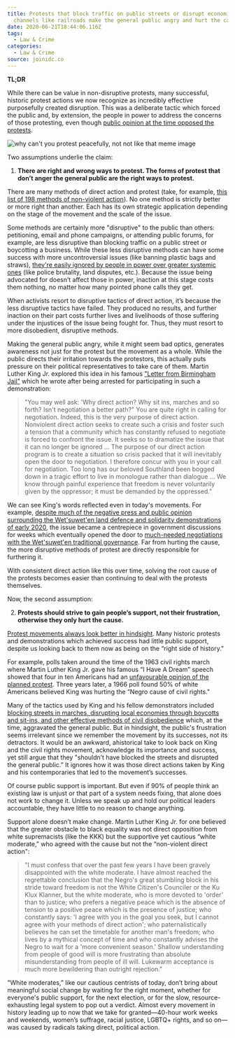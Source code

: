 ```yaml
---
title: Protests that block traffic on public streets or disrupt economic
  channels like railroads make the general public angry and hurt the cause.
date: 2020-06-21T18:44:06.116Z
tags:
  - Law & Crime
categories:
  - Law & Crime
source: joinidc.co
---
```

**TL;DR**

While there can be value in non-disruptive protests, many successful, historic protest actions we now recognize as incredibly effective purposefully created disruption. This was a deliberate tactic which forced the public and, by extension, the people in power to address the concerns of those protesting, even though [public opinion at the time opposed the protests](https://ropercenter.cornell.edu/going-too-far-american-publics-attitudes-toward-protest-movements).

![why can't you protest peacefully, not not like that meme image](/images/uploads/why-can-t-you-protest-peacefully-meme.jpg)

Two assumptions underlie the claim:

1. **There are right and wrong ways to protest. The forms of protest that don’t anger the general public are the right ways to protest.**

There are many methods of direct action and protest (take, for example, [this list of 198 methods of non-violent action](https://www.brandeis.edu/peace-conflict/pdfs/198-methods-non-violent-action.pdf)). No one method is strictly better or more right than another. Each has its own strategic application depending on the stage of the movement and the scale of the issue.

Some methods are certainly more "disruptive" to the public than others: petitioning, email and phone campaigns, or attending public forums, for example, are less disruptive than blocking traffic on a public street or boycotting a business. While these less disruptive methods can have some success with more uncontroversial issues (like banning plastic bags and straws), [they're easily ignored by people in power over greater systemic ones](https://nationalpost.com/news/canada/why-petitions-are-almost-always-a-staggering-waste-of-time) (like police brutality, land disputes, etc.). Because the issue being advocated for doesn’t affect those in power, inaction at this stage costs them nothing, no matter how many pointed phone calls they get.

When activists resort to disruptive tactics of direct action, it’s because the less disruptive tactics have failed. They produced no results, and further inaction on their part costs further lives and livelihoods of those suffering under the injustices of the issue being fought for. Thus, they must resort to more disobedient, disruptive methods.

Making the general public angry, while it might seem bad optics, generates awareness not just for the protest but the movement as a whole. While the public directs their irritation towards the protestors, this actually puts pressure on their political representatives to take care of them. Martin Luther King Jr. explored this idea in his famous ["Letter from Birmingham Jail"](https://www.africa.upenn.edu/Articles_Gen/Letter_Birmingham.html) which he wrote after being arrested for participating in such a demonstration:

> "You may well ask: 'Why direct action? Why sit ins, marches and so forth? Isn't negotiation a better path?" You are quite right in calling for negotiation. Indeed, this is the very purpose of direct action. Nonviolent direct action seeks to create such a crisis and foster such a tension that a community which has constantly refused to negotiate is forced to confront the issue. It seeks so to dramatize the issue that it can no longer be ignored ... The purpose of our direct action program is to create a situation so crisis packed that it will inevitably open the door to negotiation. I therefore concur with you in your call for negotiation. Too long has our beloved Southland been bogged down in a tragic effort to live in monologue rather than dialogue ... We know through painful experience that freedom is never voluntarily given by the oppressor; it must be demanded by the oppressed."

We can see King's words reflected even in today's movements. For example, [despite much of the negative press and public opinion surrounding the Wet'suwet'en land defence and solidarity demonstrations of early 2020](https://www.macleans.ca/opinion/the-wetsuweten-are-more-united-than-pipeline-backers-want-you-to-think/), the issue became a centrepiece in government discussions for weeks which eventually opened the door to [much-needed negotiations with the Wet'suwet'en traditional governance](https://www.cbc.ca/news/canada/british-columbia/wetsuweten-memorandum-agreement-rights-title-1.5551616). Far from hurting the cause, the more disruptive methods of protest are directly responsible for furthering it.

With consistent direct action like this over time, solving the root cause of the protests becomes easier than continuing to deal with the protests themselves.

Now, the second assumption:

2. **Protests should strive to gain people’s support, not their frustration, otherwise they only hurt the cause.**

[Protest movements always look better in hindsight](https://ropercenter.cornell.edu/going-too-far-american-publics-attitudes-toward-protest-movements). Many historic protests and demonstrations which achieved success had little public support, despite us looking back to them now as being on the “right side of history."

For example, polls taken around the time of the 1963 civil rights march where Martin Luther King Jr. gave his famous “I Have A Dream” speech showed that four in ten Americans had an [unfavourable opinion of the planned protest](https://ropercenter.cornell.edu/going-too-far-american-publics-attitudes-toward-protest-movements). Three years later, a 1966 poll found 50% of white Americans believed King was hurting the “Negro cause of civil rights."

Many of the tactics used by King and his fellow demonstrators included [blocking streets in marches, disrupting local economies through boycotts and sit-ins, and other effective methods of civil disobedience](https://www.csmonitor.com/USA/2012/0115/Martin-Luther-King-Jr.-8-peaceful-protests-that-bolstered-civil-rights/Montgomery-bus-boycott-1955-56) which, at the time, aggravated the general public. But in hindsight, the public's frustration seems irrelevant since we remember the movement by its successes, not its detractors. It would be an awkward, ahistorical take to look back on King and the civil rights movement, acknowledge its importance and success, yet still argue that they "shouldn’t have blocked the streets and disrupted the general public.” It ignores how it was those direct actions taken by King and his contemporaries that led to the movement’s successes. 

Of course public support is important. But even if 90% of people think an existing law is unjust or that part of a system needs fixing, that alone does not work to change it. Unless we speak up and hold our political leaders accountable, they have little to no reason to change anything.

Support alone doesn’t make change. Martin Luther King Jr. for one believed that the greater obstacle to black equality was not direct opposition from white supremacists (like the KKK) but the supportive yet cautious “white moderate,” who agreed with the cause but not the “non-violent direct action":

> "I must confess that over the past few years I have been gravely disappointed with the white moderate. I have almost reached the regrettable conclusion that the Negro's great stumbling block in his stride toward freedom is not the White Citizen's Counciler or the Ku Klux Klanner, but the white moderate, who is more devoted to 'order' than to justice; who prefers a negative peace which is the absence of tension to a positive peace which is the presence of justice; who constantly says: 'I agree with you in the goal you seek, but I cannot agree with your methods of direct action'; who paternalistically believes he can set the timetable for another man's freedom; who lives by a mythical concept of time and who constantly advises the Negro to wait for a 'more convenient season.' Shallow understanding from people of good will is more frustrating than absolute misunderstanding from people of ill will. Lukewarm acceptance is much more bewildering than outright rejection."

"White moderates,” like our cautious centrists of today, don’t bring about meaningful social change by waiting for the right moment, whether for everyone's public support, for the next election, or for the slow, resource-exhausting legal system to pop out a verdict. Almost every movement in history leading up to now that we take for granted—40-hour work weeks and weekends, women’s suffrage, racial justice, LGBTQ+ rights, and so on—was caused by radicals taking direct, political action.